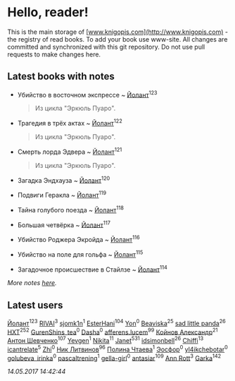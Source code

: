 # Hello, reader!
This is the main storage of [www.knigopis.com](http://www.knigopis.com) - the registry of read books.
To add your book use www-site. All changes are committed and synchronized with this git repository.
Do not use pull requests to make changes here.


## Latest books with notes
* Убийство в восточном экспрессе ~ [Йолант](users/104/104690883692185089260-google)<sup>123</sup>
    > Из цикла "Эркюль Пуаро".

* Трагедия в трёх актах ~ [Йолант](users/104/104690883692185089260-google)<sup>122</sup>
    > Из цикла "Эркюль Пуаро".

* Смерть лорда Эдвера ~ [Йолант](users/104/104690883692185089260-google)<sup>121</sup>
    > Из цикла "Эркюль Пуаро".

* Загадка Эндхауза ~ [Йолант](users/104/104690883692185089260-google)<sup>120</sup>

* Подвиги Геракла ~ [Йолант](users/104/104690883692185089260-google)<sup>119</sup>

* Тайна голубого поезда ~ [Йолант](users/104/104690883692185089260-google)<sup>118</sup>

* Большая четвёрка ~ [Йолант](users/104/104690883692185089260-google)<sup>117</sup>

* Убийство Роджера Экройда ~ [Йолант](users/104/104690883692185089260-google)<sup>116</sup>

* Убийство на поле для гольфа ~ [Йолант](users/104/104690883692185089260-google)<sup>115</sup>

* Загадочное происшествие в Стайлзе ~ [Йолант](users/104/104690883692185089260-google)<sup>114</sup>


_More notes [here](latest_books_with_notes.md)._


## Latest users
[Йолант](users/104/104690883692185089260-google)<sup>123</sup> 
[RIVAI](users/105/105617470861273678190-google)<sup>3</sup> 
[sjomk1n](users/243/243975624-vkontakte)<sup>1</sup> 
[EsterHani](users/305/30558181-vkontakte)<sup>104</sup> 
[Yon](users/103/10348899-vkontakte)<sup>0</sup> 
[Beaviska](users/102/10202544960024508-facebook)<sup>25</sup> 
[sad little panda](users/188/1882525281990290-facebook)<sup>26</sup> 
[HXT](users/100/100002563462782-facebook)<sup>252</sup> 
[GurenShins_tea](users/712/712242609159274496-twitter)<sup>0</sup> 
[Dasha](users/130/13015628898852979311-mailru)<sup>0</sup> 
[afferens.lucem](users/196/196071655-vkontakte)<sup>99</sup> 
[Койнов Александр](users/414/414040473-vkontakte)<sup>21</sup> 
[Антон Шевченко](users/339/339786161-vkontakte)<sup>107</sup> 
[Yevgen](users/100/100001921022265-facebook)<sup>1</sup> 
[Nikita](users/100/100684315-vkontakte)<sup>11</sup> 
[Janet](users/205/20565064-vkontakte)<sup>531</sup> 
[idsimonbell](users/380/380554090-vkontakte)<sup>26</sup> 
[Chiffi](users/105/105831994080785626680-google)<sup>13</sup> 
[icantrelate](users/111/111003752220369872386-googleplus)<sup>5</sup> 
[Zhi](users/104/104502610850806942588-google)<sup>0</sup> 
[Ник Литвинов](users/241/241974816-vkontakte)<sup>96</sup> 
[Полина Чтаева](users/182/18209789998000712034-mailru)<sup>1</sup> 
[Эосфор](users/193/1931089343792598-facebook)<sup>0</sup> 
[yl4ikchebotar](users/651/65177110-vkontakte)<sup>0</sup> 
[golubeva_irinka](users/208/20867638-vkontakte)<sup>0</sup> 
[pascaltrening](users/116/1168869274-facebook)<sup>1</sup> 
[gella-girl](users/421/42198251-vkontakte)<sup>0</sup> 
[antasiar](users/688/68827372-vkontakte)<sup>109</sup> 
[Ann Rott](users/108/108774233915925319546-google)<sup>3</sup> 
[Garka](users/115/115753719718250012620-google)<sup>142</sup> 


_14.05.2017 14:42:44_
